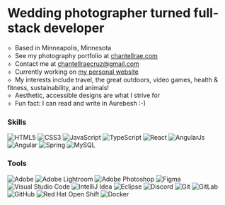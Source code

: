 Wedding photographer turned full-stack developer<br>
=========================
⟡&nbsp; Based in Minneapolis, Minnesota<br>
⟡&nbsp; See my photography portfolio at [chantellrae.com](http://chantellrae.com)<br>
⟡&nbsp; Contact me at [chantellraecruz@gmail.com](mailto:chantellraecruz@gmail.com)<br>
⟡&nbsp; Currently working on [my personal website](http://chantellcruz.com)<br>
⟡&nbsp; My interests include travel, the great outdoors, video games, health & fitness, sustainability, and animals!<br>
⟡&nbsp; Aesthetic, accessible designs are what I strive for<br>
⟡&nbsp; Fun fact: I can read and write in Aurebesh :-)<br>

### Skills
<img alt="HTML5" src="https://img.shields.io/badge/html5-E34F26?&logo=html5&logoColor=white&style=for-the-badge"> <img alt="CSS3" src="https://img.shields.io/badge/css3-1572B6?&logo=css3&logoColor=white&style=for-the-badge"> <img alt="JavaScript" src="https://img.shields.io/badge/javascript-F7DF1E?&logo=javascript&logoColor=black&style=for-the-badge"> <img alt="TypeScript" src="https://img.shields.io/badge/typescript-007ACC?&logo=typescript&logoColor=white&style=for-the-badge"> <img alt="React" src="https://img.shields.io/badge/ReactJs-61DAFB?logo=react&logoColor=black&style=for-the-badge"> <img alt="AngularJs" src="https://img.shields.io/badge/AngularJS-E23237?logo=angularjs&logoColor=white&style=for-the-badge"> <img alt="Angular" src="https://img.shields.io/badge/Angular-DD0031?logo=angular&logoColor=white&style=for-the-badge"> <img alt="Spring" src="https://img.shields.io/badge/Spring-6DB33F?logo=spring&logoColor=white&style=for-the-badge"> <img alt="MySQL" src="https://img.shields.io/badge/MySQL-4479A1?logo=mysql&logoColor=white&style=for-the-badge">


### Tools
<img alt="Adobe" src="https://img.shields.io/badge/adobe-FF0000.svg?&style=for-the-badge&logo=adobe&logoColor=white"/> <img alt="Adobe Lightroom" src="https://img.shields.io/badge/Adobe%20Lightroom-31A8FF?logo=adobe-lightroom&logoColor=%23071d34&style=for-the-badge"> <img alt="Adobe Photoshop" src="https://img.shields.io/badge/Adobe%20Photoshop-31A8FF?logo=adobe-photoshop&logoColor=%23071d34&style=for-the-badge"> <img alt="Figma" src="https://img.shields.io/badge/Figma%20-F24E1E?&logo=figma&logoColor=white&style=for-the-badge"> <img alt="Visual Studio Code" src="https://img.shields.io/badge/Visual%20Studio%20Code-0078d7?&logo=visual-studio-code&logoColor=white&style=for-the-badge"> <img alt="IntelliJ Idea" src="https://img.shields.io/badge/IntelliJ%20Idea-000000?&logo=intellij-idea&logoColor=white&style=for-the-badge"> <img alt="Eclipse" src="https://img.shields.io/badge/Eclipse-2C2255?&logo=eclipse-ide&logoColor=white&style=for-the-badge"> <img alt="Discord" src="https://img.shields.io/badge/Discord-5865F2?&logo=discord&logoColor=white&style=for-the-badge"> <img alt="Git" src="https://img.shields.io/badge/Git-F05032?&logo=git&logoColor=white&style=for-the-badge">  <img alt="GitLab" src="https://img.shields.io/badge/GitLab-%23FC6D26?&logo=gitlab&logoColor=white&style=for-the-badge"> <img alt="GitHub" src="https://img.shields.io/badge/GitHub-181717?&logo=github&logoColor=white&style=for-the-badge"> <img alt="Red Hat Open Shift" src="https://img.shields.io/badge/Red%20Hat%20Open%20Shift-EE0000?&logo=red-hat-open-shift&logoColor=white&style=for-the-badge"> <img alt="Docker" src="https://img.shields.io/badge/Docker-2496ED?&logo=docker&logoColor=white&style=for-the-badge">

<!---
chantellrae/chantellrae is a ✨ special ✨ repository because its `README.md` (this file) appears on your GitHub profile.
You can click the Preview link to take a look at your changes.
--->
